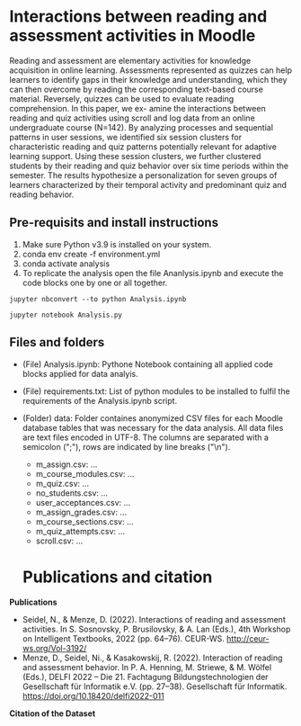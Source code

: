# Interactions between reading and assessment activities in Moodle
Reading and assessment are elementary activities for knowledge acquisition in online learning. Assessments represented as quizzes can help learners to identify gaps in their knowledge and understanding, which they can then overcome by reading the corresponding text-based course material. Reversely, quizzes can be used to evaluate reading comprehension. In this paper, we ex- amine the interactions between reading and quiz activities using scroll and log data from an online undergraduate course (N=142). By analyzing processes and sequential patterns in user sessions, we identified six session clusters for characteristic reading and quiz patterns potentially relevant for adaptive learning support. Using these session clusters, we further clustered students by their reading and quiz behavior over six time periods within the semester. The results hypothesize a personalization for seven groups of learners characterized by their temporal activity and predominant quiz and reading behavior.


## Pre-requisits and install instructions
1. Make sure Python v3.9 is installed on your system.
2. conda env create -f environment.yml
3. conda activate analysis
4. To replicate the analysis open the file Ananlysis.ipynb and execute the code blocks one by one or all together.

`jupyter nbconvert --to python Analysis.ipynb`

`jupyter notebook Analysis.py`


## Files and folders
- (File) Analysis.ipynb: Pythone Notebook containing all applied code blocks applied for data analyis.
- (File) requirements.txt: List of python modules to be installed to fulfil the requirements of the Analysis.ipynb script.
- (Folder) data: Folder containes anonymized CSV files for each Moodle database tables that was necessary for the data analysis. All data files are text files encoded in UTF-8. The columns are separated with a semicolon (";"), rows are indicated by line breaks ("\n").
  * m_assign.csv: ...
  * m_course_modules.csv: ...
  * m_quiz.csv: ...
  * no_students.csv: ...
  * user_acceptances.csv: ...
  * m_assign_grades.csv: ...
  * m_course_sections.csv: ...
  * m_quiz_attempts.csv: ...
  * scroll.csv: ...

  # Publications and citation

**Publications**
* Seidel, N., & Menze, D. (2022). Interactions of reading and assessment activities. In S. Sosnovsky, P. Brusilovsky, & A. Lan (Eds.), 4th Workshop on Intelligent Textbooks, 2022 (pp. 64–76). CEUR-WS. http://ceur-ws.org/Vol-3192/
* Menze, D., Seidel, Ni., & Kasakowskij, R. (2022). Interaction of reading and assessment behavior. In P. A. Henning, M. Striewe, & M. Wölfel (Eds.), DELFI 2022 – Die 21. Fachtagung Bildungstechnologien der Gesellschaft für Informatik e.V. (pp. 27–38). Gesellschaft für Informatik. https://doi.org/10.18420/delfi2022-011

**Citation of the Dataset**




